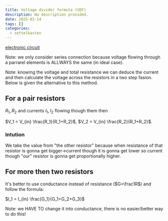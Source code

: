 ```yaml
---
title: Voltage divider formula (VDF)
description: No description provided.
date: 2025-02-14
tags: []
categories:
  - zettelkasten
---
```


[electronic circuit](electronic%20circuit)

Note: we only consider series connection because voltage flowing through a parrarel elements is ALLWAYS the same (in ideal case).

Note: knowing the voltage and total resistance we can deduce the current and then calculate the voltage across the resistors in a two step fasion. Below is given the alternative to this method.

## For a pair resistors

$R_1,R_2$ and currents $I_1,I_2$ flowing though them then 

$V_1 = V_{in} \frac{R_1}{R_1+R_2}$, $V_2 = V_{in} \frac{R_2}{R_1+R_2}$.

### Intution

We take the value from "the other resistor" because when resistance of that resistor is gonna get bigger->current though it is gonna get lower so current though "our" resistor is gonna get proportionally higher.

## For more then two resistors

It's better to use conductance instead of resistance ($G=\frac1R$) and follow the formula:

$I_1 = I_{in} \frac{G_1}{G_1+G_2+G_3}$ 

Note: we HAVE TO change it into conductance, there is no easier/better way to do this!

